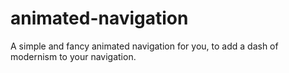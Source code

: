 # animated-navigation
A simple and fancy animated navigation for you, to add a dash of modernism to your navigation.
